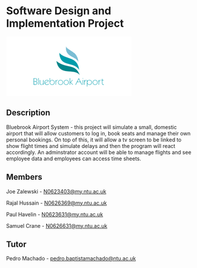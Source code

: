 # Software Design and Implementation Project 

![Bluebrook Logo](https://raw.githubusercontent.com/joezed/Software-Design-Imp/master/resources/bluebrook%20logo.png)

## Description
Bluebrook Airport System - this project will simulate a small, domestic airport that will allow customers to log in, book seats and manage their own personal bookings. On top of this, it will allow a tv screen to be linked to show flight times and simulate delays and then the program will react accordingly. An adminstrator account will be able to manage flights and see employee data and employees can access time sheets. 

## Members
Joe Zalewski - N0623403@my.ntu.ac.uk

Rajal Hussain - N0626369@my.ntu.ac.uk

Paul Havelin - N0623631@my.ntu.ac.uk

Samuel Crane - N0626631@my.ntu.ac.uk

## Tutor
Pedro Machado - pedro.baptistamachado@ntu.ac.uk
